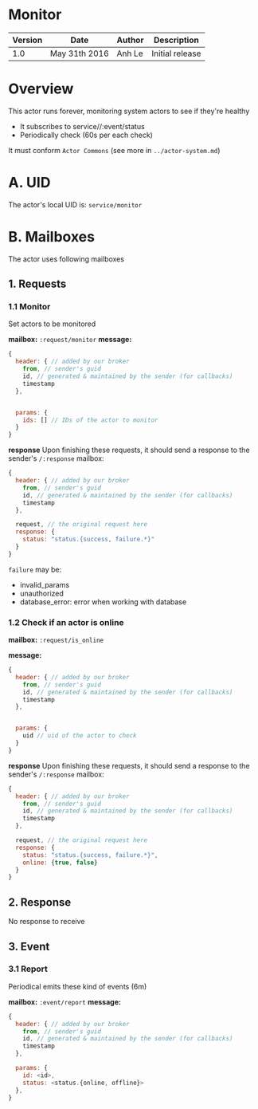 Monitor
===================

Version | Date          | Author | Description
------- | ------------- | ------ | ---------------
1.0     | May 31th 2016 | Anh Le | Initial release

# Overview
This actor runs forever, monitoring system actors to see if they're healthy
- It subscribes to service/<id>/:event/status
- Periodically check (60s per each check)

It must conform `Actor Commons` (see more in `../actor-system.md`)

# A. UID
The actor's local UID is: `service/monitor`

# B. Mailboxes
The actor uses following mailboxes

## 1. Requests
### 1.1 Monitor
Set actors to be monitored

**mailbox:** `:request/monitor`
**message:**

```javascript
{
  header: { // added by our broker
    from, // sender's guid
    id, // generated & maintained by the sender (for callbacks)
    timestamp
  },


  params: {
    ids: [] // IDs of the actor to monitor
  }
}
```
**response** Upon finishing these requests, it should send a response to the sender's `/:response` mailbox:

```js
{
  header: { // added by our broker
    from, // sender's guid
    id, // generated & maintained by the sender (for callbacks)
    timestamp
  },

  request, // the original request here
  response: {
    status: "status.{success, failure.*}"
  }
}
```

`failure` may be:
- invalid_params
- unauthorized
- database_error: error when working with database

### 1.2 Check if an actor is online

**mailbox:** `:request/is_online`

**message:**

```javascript
{
  header: { // added by our broker
    from, // sender's guid
    id, // generated & maintained by the sender (for callbacks)
    timestamp
  },


  params: {
    uid // uid of the actor to check
  }
}
```

**response** Upon finishing these requests, it should send a response to the sender's `/:response` mailbox:

```js
{
  header: { // added by our broker
    from, // sender's guid
    id, // generated & maintained by the sender (for callbacks)
    timestamp
  },

  request, // the original request here
  response: {
    status: "status.{success, failure.*}",
    online: {true, false}
  }
}
```

## 2. Response
No response to receive

## 3. Event
### 3.1 Report
Periodical emits these kind of events (6m)

**mailbox:** `:event/report`
**message:**

```javascript
{
  header: { // added by our broker
    from, // sender's guid
    id, // generated & maintained by the sender (for callbacks)
    timestamp
  },

  params: {
    id: <id>, 
    status: <status.{online, offline}>
  },
}
```
